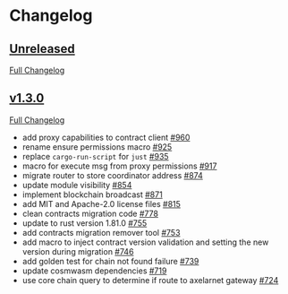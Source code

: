 # Changelog

## [Unreleased](https://github.com/axelarnetwork/axelar-amplifier/tree/HEAD)

[Full Changelog](https://github.com/axelarnetwork/axelar-amplifier/compare/router-v1.3.0..HEAD)

## [v1.3.0](https://github.com/axelarnetwork/axelar-amplifier/tree/router-v1.3.0)

[Full Changelog](https://github.com/axelarnetwork/axelar-amplifier/compare/router-v1.2.0..router-v1.3.0)

- add proxy capabilities to contract client [#960](https://github.com/axelarnetwork/axelar-amplifier/pull/960)
- rename ensure permissions macro [#925](https://github.com/axelarnetwork/axelar-amplifier/pull/925)
- replace `cargo-run-script` for `just` [#935](https://github.com/axelarnetwork/axelar-amplifier/pull/935)
- macro for execute msg from proxy permissions [#917](https://github.com/axelarnetwork/axelar-amplifier/pull/917)
- migrate router to store coordinator address [#874](https://github.com/axelarnetwork/axelar-amplifier/pull/874)
- update module visibility [#854](https://github.com/axelarnetwork/axelar-amplifier/pull/854)
- implement blockchain broadcast [#871](https://github.com/axelarnetwork/axelar-amplifier/pull/871)
- add MIT and Apache-2.0 license files [#815](https://github.com/axelarnetwork/axelar-amplifier/pull/815)
- clean contracts migration code [#778](https://github.com/axelarnetwork/axelar-amplifier/pull/778)
- update to rust version 1.81.0 [#755](https://github.com/axelarnetwork/axelar-amplifier/pull/755)
- add contracts migration remover tool [#753](https://github.com/axelarnetwork/axelar-amplifier/pull/753)
- add macro to inject contract version validation and setting the new version during migration [#746](https://github.com/axelarnetwork/axelar-amplifier/pull/746)
- add golden test for chain not found failure [#739](https://github.com/axelarnetwork/axelar-amplifier/pull/739)
- update cosmwasm dependencies  [#719](https://github.com/axelarnetwork/axelar-amplifier/pull/719)
- use core chain query to determine if route to axelarnet gateway [#724](https://github.com/axelarnetwork/axelar-amplifier/pull/724)